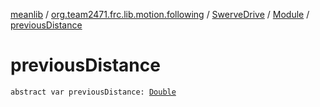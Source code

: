 [meanlib](../../../index.md) / [org.team2471.frc.lib.motion.following](../../index.md) / [SwerveDrive](../index.md) / [Module](index.md) / [previousDistance](./previous-distance.md)

# previousDistance

`abstract var previousDistance: `[`Double`](https://kotlinlang.org/api/latest/jvm/stdlib/kotlin/-double/index.html)